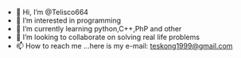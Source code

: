 - 👋 Hi, I’m @Telisco664
- 👀 I’m interested in programming 
- 🌱 I’m currently learning  python,C++,PhP and other
- 💞️ I’m looking to collaborate on  solving real life problems 
- 📫 How to reach me ...here is my e-mail: teskong1999@gmail.com

<!---
Telisco664/Telisco664 is a ✨ special ✨ repository because its `README.md` (this file) appears on your GitHub profile.
You can click the Preview link to take a look at your changes.
--->
